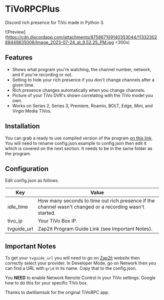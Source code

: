 # TiVoRPCPlus
Discord rich presence for TiVo made in Python 3.

![Preview](https://cdn.discordapp.com/attachments/875867109140353044/1133230288449835008/Image_2023-07-24_at_9.52.25_PM.jpg =300x)

## Features
- Shows what program you're watching, the channel number, network, and if you're recording or not.
- Setting to hide your rich presence if you don't change channels after a given time.
- Rich presence changes automatically when you change channels.
- Picture of your TiVo DVR's shown correlating with the TiVo model you own.
- Works on Series 2, Series 3, Premiere, Roamio, BOLT, Edge, Mini, and Virgin Media TiVos.

## Installation
You can grab a ready to use compiled version of the program [on this link](https://github.com/larsenv/TiVoRPCPlus/releases/latest). You will need to rename config.json.example to config.json then edit it which is covered on the next section. It needs to be in the same folder as the program.

## Configuration
Edit config.json as follows.

| Key | Value |
| ------ | ------ |
| idle_time | How many seconds to time out rich presence if the channel wasn't changed or a recording wasn't started. |
| tivo_ip | Your TiVo Box IP. |
| tvguide_url | Zap2it Program Guide Link (see Important Notes). |

## Important Notes
To get your `tvguide_url` you will need to go on [Zap2it](https://tvschedule.zap2it.com/) website then correctly select your provider. In Developer Mode, go on Network then you can find a URL with `grid` in its name. Copy that to the config.json.

You __NEED__ to enable Network Remote Control in your TiVo settings. Google how to do this for your specific TiVo box.

Thanks to dwilliamsuk for the original TiVoRPC app.